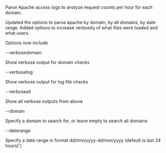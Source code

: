 Parse Apache access logs to analyze request counts per hour for each domain.

Updated the options to parse apache by domain, by all domains, by date range. Added options to increase verbosity of what files were loaded and what users. 

Options now include 

--verbosedomain

Show verbose output for domain checks

--verboselog

Show verbose output for log file checks

--verboseall

Show all verbose outputs from above

--domain

Specify a domain to search for, or leave empty to search all domains

--daterange

Specify a date range in format dd/mm/yyyy-dd/mm/yyyy (default is last 24 hours)')
 
